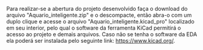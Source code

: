 Para realizar-se a abertura do projeto desenvolvido faça o download do arquivo "Aquario_inteligente.zip" e o descompacte, então abra-o com um duplo clique e acesse o arquivo "Aquario_inteligente.kicad_pro" localizado em seu interior, pelo qual o software da ferramenta KiCad permitirá o acesso ao projeto e demais arquivos. Caso não se tenha o software da EDA ela poderá ser instalada pelo seguinte link: https://www.kicad.org/.
